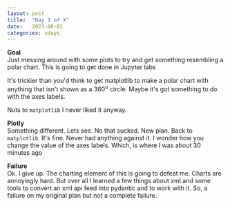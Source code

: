 ```yaml
---
layout: post
title:  "Day 3 of X"
date:   2023-08-01
categories: xdays
---
```

**Goal**  
Just messing around with some plots to try and get something resembling a polar chart. This is going to get done in Jupyter labs

It's trickier than you'd think to get matplotlib to make a polar chart with anything that isn't shown as a 360<sup>o</sup> circle. Maybe it's got something to do with the axes labels.

Nuts to `matplotlib` I never liked it anyway.

**Plotly**  
Something different. Lets see. No that sucked. New plan. Back to `matplotlib`. It's fine. Never had anything against it. I wonder how you change the value of the axes labels. Which, is where I was about 30 minutes ago

**Failure**  
Ok. I give up. The charting element of this is going to defeat me. Charts are annoyingly hard. 
But over all I learned a few things about xml and some tools to convert an xml api feed into pydantic and to work with it. So, a failure on my original plan but not a complete failure. 
